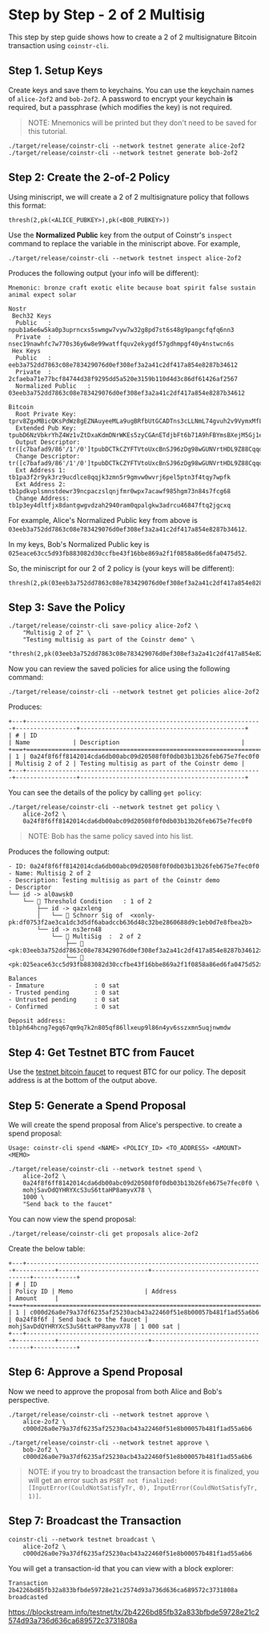 
# Step by Step - 2 of 2 Multisig
This step by step guide shows how to create a 2 of 2 multisignature Bitcoin transaction using `coinstr-cli`. 

## Step 1. Setup Keys
Create keys and save them to keychains. You can use the keychain names of `alice-2of2` and `bob-2of2`. A password to encrypt your keychain **is** required, but a passphrase (which modifies the key) is not required.

> NOTE: Mnemonics will be printed but they don't need to be saved for this tutorial.
```
./target/release/coinstr-cli --network testnet generate alice-2of2
./target/release/coinstr-cli --network testnet generate bob-2of2
```

## Step 2: Create the 2-of-2 Policy
Using miniscript, we will create a 2 of 2 multisignature policy that follows this format: 
```
thresh(2,pk(<ALICE_PUBKEY>),pk(<BOB_PUBKEY>))
```

Use the **Normalized Public** key from the output of Coinstr's `inspect` command to replace the variable in the miniscript above. For example, 

```
./target/release/coinstr-cli --network testnet inspect alice-2of2
```

Produces the following output (your info will be different): 
```
Mnemonic: bronze craft exotic elite because boat spirit false sustain animal expect solar

Nostr
 Bech32 Keys
  Public   : npub1a6e6w5ka0p3uprncxs5swmgw7vyw7w32g8pd7st6s48g9pangcfqfq6nn3 
  Private  : nsec19nawhfc7w770s36y6w8e99watffquv2ekygdf57gdhmpgf40y4nstwcn6s 
 Hex Keys
  Public   : eeb3a752dd7863c08e783429076d0ef308ef3a2a41c2df417a854e8287b34612 
  Private  : 2cfaeba71e77bcf84744d38f9295dd5a520e3159b110d4d3c86df61426af2567 
  Normalized Public   : 03eeb3a752dd7863c08e783429076d0ef308ef3a2a41c2df417a854e8287b34612 

Bitcoin
  Root Private Key: tprv8ZgxMBicQKsPdWz8gEZNAuyeeMLa9ugBRfbUtGCADTns3cLLNmL74gvuh2v9VymxMfLM3X3U6zorFX9VqhL4z8UgSVsGyHBc3z14FX3xrva
  Extended Pub Key: tpubD6NzVbkrYhZ4Wz1vZtDxaKdmDNrWKEs5zyCGAnETdjbFt6b71A9hFBYmsBXejM5Gj1e8kWvPhUCHNTv87uFgMKKag7824J8iey7tCxezxUp
  Output Descriptor: tr([c7bafad9/86'/1'/0']tpubDCTkCZYFTVtoUxcBnSJ96zDg98wGUNVrtHDL9Z88CqqoQmbWwMNZydbCUttd6sgcsBZYdhV4XvwjXbq5WinYnW6utJTHXvPVGWJVz99a9Wc/0/*)#gc7e5fg2
  Change Descriptor: tr([c7bafad9/86'/1'/0']tpubDCTkCZYFTVtoUxcBnSJ96zDg98wGUNVrtHDL9Z88CqqoQmbWwMNZydbCUttd6sgcsBZYdhV4XvwjXbq5WinYnW6utJTHXvPVGWJVz99a9Wc/1/*)#evmcfucj
  Ext Address 1: tb1pa3f2r9yk3rz9ucdlce8qqjk3zmn5r9gmvw0wvrj6pel5ptn3f4tqy7wpfk
  Ext Address 2: tb1pdkvplsmnstdewr39ncpaczslqnjfmr0wpx7acawf985hgm73n84s7fcg68
  Change Address: tb1p3ey4dltfjx8dantgwgvdzah2940ram0qpalgkw3adrcu46847ftq2jgcxq
```

For example, Alice's Normalized Public key from above is `03eeb3a752dd7863c08e783429076d0ef308ef3a2a41c2df417a854e8287b34612`. 

In my keys, Bob's Normalized Public key is 
`025eace63cc5d93fb883082d30ccfbe43f16bbe869a2f1f0858a86ed6fa0475d52`. 

So, the miniscript for our 2 of 2 policy is (your keys will be different):
```
thresh(2,pk(03eeb3a752dd7863c08e783429076d0ef308ef3a2a41c2df417a854e8287b34612),pk(025eace63cc5d93fb883082d30ccfbe43f16bbe869a2f1f0858a86ed6fa0475d52))
```

## Step 3: Save the Policy 
```
./target/release/coinstr-cli save-policy alice-2of2 \
    "Multisig 2 of 2" \
    "Testing multisig as part of the Coinstr demo" \
    "thresh(2,pk(03eeb3a752dd7863c08e783429076d0ef308ef3a2a41c2df417a854e8287b34612),pk(025eace63cc5d93fb883082d30ccfbe43f16bbe869a2f1f0858a86ed6fa0475d52))"
```

Now you can review the saved policies for alice using the following command: 
```
./target/release/coinstr-cli --network testnet get policies alice-2of2
```

Produces: 
```
+---+------------------------------------------------------------------+-----------------+----------------------------------------------+
| # | ID                                                               | Name            | Description                                  |
+===+==================================================================+=================+==============================================+
| 1 | 0a24f8f6ff8142014cda6db00abc09d20508f0f0db03b13b26feb675e7fec0f0 | Multisig 2 of 2 | Testing multisig as part of the Coinstr demo |
+---+------------------------------------------------------------------+-----------------+----------------------------------------------+
```

You can see the details of the policy by calling `get policy`: 
```
./target/release/coinstr-cli --network testnet get policy \
    alice-2of2 \
    0a24f8f6ff8142014cda6db00abc09d20508f0f0db03b13b26feb675e7fec0f0
```

> NOTE: Bob has the same policy saved into his list.

Produces the following output: 
```
- ID: 0a24f8f6ff8142014cda6db00abc09d20508f0f0db03b13b26feb675e7fec0f0
- Name: Multisig 2 of 2
- Description: Testing multisig as part of the Coinstr demo
- Descriptor
└── id -> al0awsk0
    └── 👑 Threshold Condition   : 1 of 2 
        ├── id -> qazxleng
        │   └── 🔑 Schnorr Sig of  <xonly-pk:df0753f2ae3ca1dc3d5df6abadccb636d48c32be2860688d9c1eb0d7e8fbea2b>
        └── id -> ns3ern48
            └── 🤝 MultiSig  :  2 of 2
                ├── 🔑 <pk:03eeb3a752dd7863c08e783429076d0ef308ef3a2a41c2df417a854e8287b34612>
                └── 🔑 <pk:025eace63cc5d93fb883082d30ccfbe43f16bbe869a2f1f0858a86ed6fa0475d52>

Balances
- Immature            	: 0 sat
- Trusted pending     	: 0 sat
- Untrusted pending   	: 0 sat
- Confirmed           	: 0 sat

Deposit address: tb1ph64hcng7egq67qm9q7k2n805qf86llxeup9l86n4yv6sszxmn5uqjnwmdw
```

## Step 4: Get Testnet BTC from Faucet
Use the [testnet bitcoin faucet](https://testnet-faucet.com/btc-testnet/) to request BTC for our policy. The deposit address is at the bottom of the output above.

## Step 5: Generate a Spend Proposal
We will create the spend proposal from Alice's perspective. to create a spend proposal: 
```
Usage: coinstr-cli spend <NAME> <POLICY_ID> <TO_ADDRESS> <AMOUNT> <MEMO>
```
```
./target/release/coinstr-cli --network testnet spend \
    alice-2of2 \
    0a24f8f6ff8142014cda6db00abc09d20508f0f0db03b13b26feb675e7fec0f0 \
    mohjSavDdQYHRYXcS3uS6ttaHP8amyvX78 \
    1000 \
    "Send back to the faucet"
```
You can now view the spend proposal:
```
./target/release/coinstr-cli get proposals alice-2of2
```
Create the below table: 
```
+---+------------------------------------------------------------------+-----------+-------------------------+------------------------------------+------------+
| # | ID                                                               | Policy ID | Memo                    | Address                            | Amount     |
+===+==================================================================+===========+=========================+====================================+============+
| 1 | c000d26a0e79a37df6235af25230acb43a22460f51e8b00057b481f1ad55a6b6 | 0a24f8f6f | Send back to the faucet | mohjSavDdQYHRYXcS3uS6ttaHP8amyvX78 | 1 000 sat |
+---+------------------------------------------------------------------+-----------+-------------------------+------------------------------------+------------+
```

## Step 6: Approve a Spend Proposal
Now we need to approve the proposal from both Alice and Bob's perspective.
```
./target/release/coinstr-cli --network testnet approve \
    alice-2of2 \
    c000d26a0e79a37df6235af25230acb43a22460f51e8b00057b481f1ad55a6b6

./target/release/coinstr-cli --network testnet approve \
    bob-2of2 \
    c000d26a0e79a37df6235af25230acb43a22460f51e8b00057b481f1ad55a6b6
```

> NOTE: if you try to broadcast the transaction before it is finalized, you will get an error such as `PSBT not finalized: [InputError(CouldNotSatisfyTr, 0), InputError(CouldNotSatisfyTr, 1)]`.


## Step 7: Broadcast the Transaction
```
coinstr-cli --network testnet broadcast \
    alice-2of2 \
    c000d26a0e79a37df6235af25230acb43a22460f51e8b00057b481f1ad55a6b6
```

You will get a transaction-id that you can view with a block explorer: 
```
Transaction 2b4226bd85fb32a833bfbde59728e21c2574d93a736d636ca689572c3731808a broadcasted
```

https://blockstream.info/testnet/tx/2b4226bd85fb32a833bfbde59728e21c2574d93a736d636ca689572c3731808a





